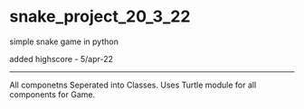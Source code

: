 # snake_project_20_3_22
simple snake game in python

added highscore - 5/apr-22

*******************
All componetns Seperated into Classes.
Uses Turtle module for all components for Game.

